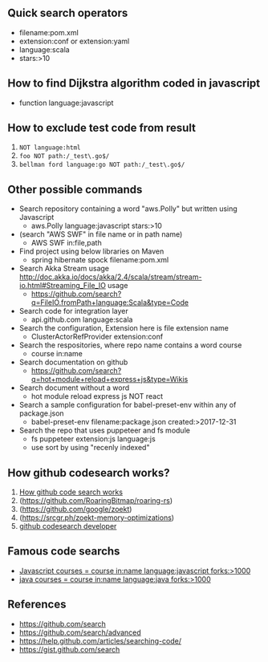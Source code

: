 ## Quick search operators
  * filename:pom.xml
  * extension:conf or extension:yaml
  * language:scala
  * stars:>10

## How to find Dijkstra algorithm coded in javascript  
* function language:javascript

## How to exclude test code from result

1. ```NOT language:html```
1. ```foo NOT path:/_test\.go$/```
1. ```bellman ford language:go NOT path:/_test\.go$/```

## Other possible commands
* Search repository containing a word "aws.Polly" but written using Javascript
  * aws.Polly language:javascript stars:>10
* (search "AWS SWF" in file name or in path name)
  * AWS SWF in:file,path 
* Find project using below libraries on Maven
  * spring hibernate spock filename:pom.xml
* Search Akka Stream usage http://doc.akka.io/docs/akka/2.4/scala/stream/stream-io.html#Streaming_File_IO usage
  * https://github.com/search?q=FileIO.fromPath+language:Scala&type=Code
* Search code for integration layer
  * api.github.com language:scala
* Search the configuration, Extension here is file extension name 
  * ClusterActorRefProvider extension:conf
* Search the respositories, where repo name contains a word course 
  * course in:name 
* Search documentation on github
  * https://github.com/search?q=hot+module+reload+express+js&type=Wikis
* Search document without a word
  * hot module reload express js NOT react
* Search a sample configuration for babel-preset-env within any of package.json
  * babel-preset-env filename:package.json  created:>2017-12-31  
* Search the repo that uses puppeteer and fs module
  * fs puppeteer extension:js language:js  
  * use sort by using "recenly indexed"

## How github codesearch works?

1. [How github code search works](https://news.ycombinator.com/item?id=29489675)
1. (https://github.com/RoaringBitmap/roaring-rs)
1. (https://github.com/google/zoekt)
1. (https://srcgr.ph/zoekt-memory-optimizations)
1. [github codesearch developer](https://news.ycombinator.com/submitted?id=colin353)

## Famous code searchs
* [Javascript courses = course in:name language:javascript forks:>1000](https://github.com/search?q=course+in%3Aname+language%3Ajavascript+forks%3A%3E1000)
* [java courses = course in:name language:java forks:>1000](https://github.com/search?q=course+in%3Aname+language%3Ajava+forks%3A%3E1000)

## References   
* https://github.com/search
* https://github.com/search/advanced
* https://help.github.com/articles/searching-code/
* https://gist.github.com/search
  
